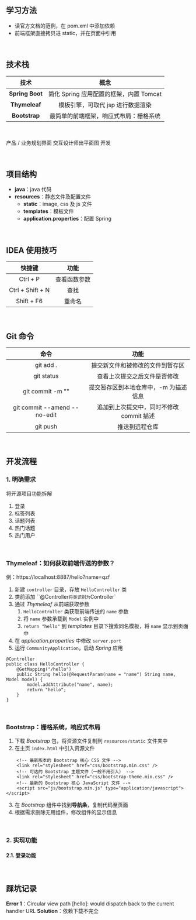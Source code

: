 ## **学习方法**
- 读官方文档的范例，在 pom.xml 中添加依赖
- 前端框架直接拷贝进 static，并在页面中引用

<br>

## **技术栈**
|技术|概念|
|:-:|:-:|
|**Spring Boot**|简化 Spring 应用配置的框架，内置 Tomcat|
|**Thymeleaf**|模板引擎，可取代 jsp 进行数据渲染|
|**Bootstrap**|最简单的前端框架，响应式布局：栅格系统|

<br>

产品 / 业务规划界面
交互设计师出平面图
开发

<br>

## **项目结构**
- **java**：java 代码
- **resources**：静态文件及配置文件
  - **static**：image, css 及 js 文件
  - **templates**：模板文件
  - **application.properties**：配置 Spring

<br>

## **IDEA 使用技巧**
|快捷键|功能|
|:-:|:-:|
|Ctrl + P|查看函数参数|
|Ctrl + Shift + N|查找|
|Shift + F6|重命名|

<br>

## **Git 命令**
|命令|功能|
|:-:|:-:|
|git add .|提交新文件和被修改的文件到暂存区|
|git status|查看上次提交之后文件是否修改|
|git commit -m ""|提交暂存区到本地仓库中，-m 为描述信息|
|git commit --amend --no-edit|追加到上次提交中，同时不修改 commit 描述|
|git push|推送到远程仓库|


<br>

## **开发流程**
### **1. 明确需求**
将开源项目功能拆解

1. 登录
2. 标签列表
3. 话题列表
4. 热门话题
5. 热门用户

<br>

### **Thymeleaf：如何获取前端传送的参数？**
例：https://localhost:8887/hello?name=qzf

1. 新建 `controller` 目录，存放 `HelloController` 类
2. 类前添加 ``@Controller` 将类识别为 `Controller`
3. 通过 *Thymeleaf* 从前端获取参数
   1. `HelloController` 类获取前端传送的 `name` 参数
   2. 将 `name` 参数承载到 `Model` 实例中
   3. `return "hello"` 到 *templates* 目录下搜索同名模板，将 `name` 显示到页面中
4. 在 *application.properties* 中修改 `server.port`
5. 运行 `CommunityApplication`，启动 *Spring* 应用

```
@Controller
public class HelloController {
    @GetMapping("/hello")
    public String hello(@RequestParam(name = "name") String name, Model model) {
        model.addAttribute("name", name);
        return "hello";
    }
}
```

<br>

### **Bootstrap：栅格系统，响应式布局**

1. 下载 *Bootstrap* 包，将资源文件复制到 `resources/static` 文件夹中
2. 在主页 `index.html` 中引入资源文件
```
    <!-- 最新版本的 Bootstrap 核心 CSS 文件 -->
    <link rel="stylesheet" href="css/bootstrap.min.css" />
    <!-- 可选的 Bootstrap 主题文件（一般不用引入） -->
    <link rel="stylesheet" href="css/bootstrap-theme.min.css" />
    <!-- 最新的 Bootstrap 核心 JavaScript 文件 -->
    <script src="js/bootstrap.min.js" type="application/javascript"></script>
```
3. 在 *Bootstrap* 组件中找到**导航条**，复制代码至页面
4. 根据需求删除无用组件，修改组件的显示信息

<br>

### **2. 实现功能**

#### **2.1. 登录功能**

<br>

## **踩坑记录**
**Error 1**：Circular view path [hello]: would dispatch back to the current handler URL
**Solution**：依赖下载不完全
